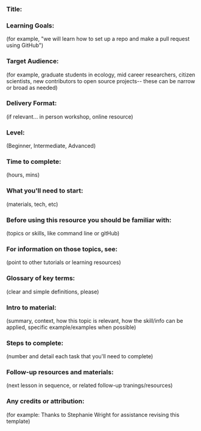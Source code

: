 ### Title:

### Learning Goals:
(for example, "we will learn how to set up a repo and make a pull request using GitHub")

### Target Audience:
(for example, graduate students in ecology, mid career researchers, citizen scientists, new contributors to open source projects-- these can be narrow or broad as needed)

### Delivery Format: 
(if relevant... in person workshop, online resource)

### Level: 
(Beginner, Intermediate, Advanced)

### Time to complete: 
(hours, mins)

### What you'll need to start: 
(materials, tech, etc)

### Before using this resource you should be familiar with:
(topics or skills, like command line or gitHub)

### For information on those topics, see:
(point to other tutorials or learning resources)

### Glossary of key terms: 
(clear and simple definitions, please)

### Intro to material: 
(summary, context, how this topic is relevant, how the skill/info can be applied, specific example/examples when possible)

### Steps to complete:
(number and detail each task that you'll need to complete)

### Follow-up resources and materials: 
(next lesson in sequence, or related follow-up tranings/resources)

### Any credits or attribution:
(for example: Thanks to Stephanie Wright for assistance revising this template)
